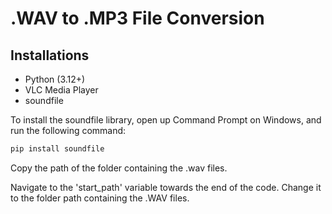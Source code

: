 # .WAV to .MP3 File Conversion


## Installations
- Python (3.12+)
- VLC Media Player
- soundfile

To install the soundfile library, open up Command Prompt on Windows, and run the following command:

```bash
pip install soundfile
```
Copy the path of the folder containing the .wav files.

Navigate to the 'start_path' variable towards the end of the code. Change it to the folder path containing the .WAV files.



